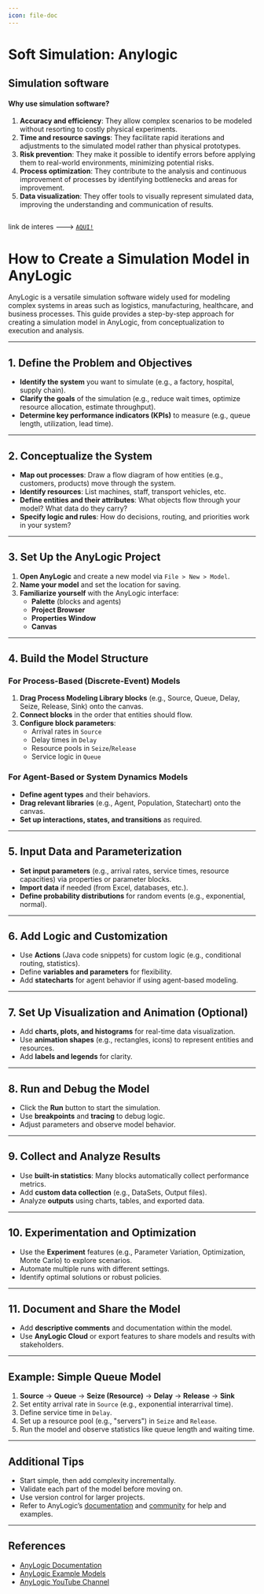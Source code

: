 ```yaml
---
icon: file-doc
---
```


# Soft Simulation: Anylogic

## Simulation software

#### Why use simulation software?

1. **Accuracy and efficiency**: They allow complex scenarios to be modeled without resorting to costly physical experiments.
2. **Time and resource savings**: They facilitate rapid iterations and adjustments to the simulated model rather than physical prototypes.
3. **Risk prevention**: They make it possible to identify errors before applying them to real-world environments, minimizing potential risks.
4. **Process optimization**: They contribute to the analysis and continuous improvement of processes by identifying bottlenecks and areas for improvement.
5. **Data visualization**: They offer tools to visually represent simulated data, improving the understanding and communication of results.

<img src="../../.gitbook/assets/file.excalidraw (3).svg" alt="" class="gitbook-drawing">

link de interes ---> [`AQUI!`](https://anylogic.help/anylogic/ui/properties-view.html)

# How to Create a Simulation Model in AnyLogic

AnyLogic is a versatile simulation software widely used for modeling complex systems in areas such as logistics, manufacturing, healthcare, and business processes. This guide provides a step-by-step approach for creating a simulation model in AnyLogic, from conceptualization to execution and analysis.

---

## 1. Define the Problem and Objectives

- **Identify the system** you want to simulate (e.g., a factory, hospital, supply chain).
- **Clarify the goals** of the simulation (e.g., reduce wait times, optimize resource allocation, estimate throughput).
- **Determine key performance indicators (KPIs)** to measure (e.g., queue length, utilization, lead time).

---

## 2. Conceptualize the System

- **Map out processes**: Draw a flow diagram of how entities (e.g., customers, products) move through the system.
- **Identify resources**: List machines, staff, transport vehicles, etc.
- **Define entities and their attributes**: What objects flow through your model? What data do they carry?
- **Specify logic and rules**: How do decisions, routing, and priorities work in your system?

---

## 3. Set Up the AnyLogic Project

1. **Open AnyLogic** and create a new model via `File > New > Model`.
2. **Name your model** and set the location for saving.
3. **Familiarize yourself** with the AnyLogic interface:
    - **Palette** (blocks and agents)
    - **Project Browser**
    - **Properties Window**
    - **Canvas**

---

## 4. Build the Model Structure

### For Process-Based (Discrete-Event) Models

1. **Drag Process Modeling Library blocks** (e.g., Source, Queue, Delay, Seize, Release, Sink) onto the canvas.
2. **Connect blocks** in the order that entities should flow.
3. **Configure block parameters**:
    - Arrival rates in `Source`
    - Delay times in `Delay`
    - Resource pools in `Seize`/`Release`
    - Service logic in `Queue`

### For Agent-Based or System Dynamics Models

- **Define agent types** and their behaviors.
- **Drag relevant libraries** (e.g., Agent, Population, Statechart) onto the canvas.
- **Set up interactions, states, and transitions** as required.

---

## 5. Input Data and Parameterization

- **Set input parameters** (e.g., arrival rates, service times, resource capacities) via properties or parameter blocks.
- **Import data** if needed (from Excel, databases, etc.).
- **Define probability distributions** for random events (e.g., exponential, normal).

---

## 6. Add Logic and Customization

- Use **Actions** (Java code snippets) for custom logic (e.g., conditional routing, statistics).
- Define **variables and parameters** for flexibility.
- Add **statecharts** for agent behavior if using agent-based modeling.

---

## 7. Set Up Visualization and Animation (Optional)

- Add **charts, plots, and histograms** for real-time data visualization.
- Use **animation shapes** (e.g., rectangles, icons) to represent entities and resources.
- Add **labels and legends** for clarity.

---

## 8. Run and Debug the Model

- Click the **Run** button to start the simulation.
- Use **breakpoints** and **tracing** to debug logic.
- Adjust parameters and observe model behavior.

---

## 9. Collect and Analyze Results

- Use **built-in statistics**: Many blocks automatically collect performance metrics.
- Add **custom data collection** (e.g., DataSets, Output files).
- Analyze **outputs** using charts, tables, and exported data.

---

## 10. Experimentation and Optimization

- Use the **Experiment** features (e.g., Parameter Variation, Optimization, Monte Carlo) to explore scenarios.
- Automate multiple runs with different settings.
- Identify optimal solutions or robust policies.

---

## 11. Document and Share the Model

- Add **descriptive comments** and documentation within the model.
- Use **AnyLogic Cloud** or export features to share models and results with stakeholders.

---

## Example: Simple Queue Model

1. **Source** → **Queue** → **Seize (Resource)** → **Delay** → **Release** → **Sink**
2. Set entity arrival rate in `Source` (e.g., exponential interarrival time).
3. Define service time in `Delay`.
4. Set up a resource pool (e.g., "servers") in `Seize` and `Release`.
5. Run the model and observe statistics like queue length and waiting time.

---

## Additional Tips

- Start simple, then add complexity incrementally.
- Validate each part of the model before moving on.
- Use version control for larger projects.
- Refer to AnyLogic’s [documentation](https://help.anylogic.com/) and [community](https://www.anylogic.com/resources/support/) for help and examples.

---

## References

- [AnyLogic Documentation](https://help.anylogic.com/)
- [AnyLogic Example Models](https://cloud.anylogic.com/model-examples)
- [AnyLogic YouTube Channel](https://www.youtube.com/user/anylogicofficial)
